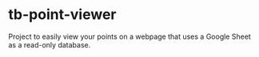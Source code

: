 # tb-point-viewer
Project to easily view your points on a webpage that uses a Google Sheet as a read-only database.

